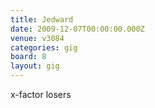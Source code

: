 ```yaml
---
title: Jedward
date: 2009-12-07T00:00:00.000Z
venue: v3084
categories: gig
board: 8
layout: gig
---
```

x-factor losers